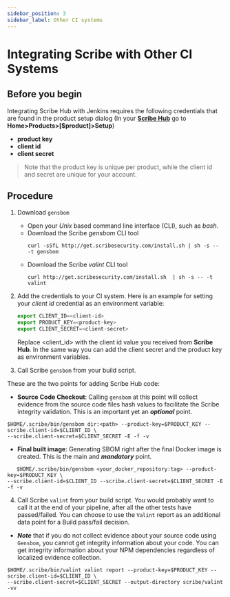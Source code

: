 ```yaml
---
sidebar_position: 3
sidebar_label: Other CI systems
---
```


# Integrating Scribe with Other CI Systems

## Before you begin
Integrating Scribe Hub with Jenkins requires the following credentials that are found in the product setup dialog (In your **[Scribe Hub](https://prod.hub.scribesecurity.com/ "Scribe Hub Link")** go to **Home>Products>[$product]>Setup**)

* **product key**
* **client id**
* **client secret**

>Note that the product key is unique per product, while the client id and secret are unique for your account.

## Procedure
1. Download `gensbom`  
   * Open your *Unix* based command line interface (CLI), such as *bash*.  
   * Download the Scribe *gensbom* CLI tool   
      ```
      curl -sSfL http://get.scribesecurity.com/install.sh | sh -s -- -t gensbom
      ```
   * Download the Scribe *valint* CLI tool   
      ```
      curl http://get.scribesecurity.com/install.sh  | sh -s -- -t valint
      ```
2. Add the credentials to your CI system.
Here is an example for setting your *client id* credential as an environment variable:  
   ```js
   export CLIENT_ID=<client-id>
   export PRODUCT_KEY=<product-key>
   export CLIENT_SECRET=<client-secret>
   ```
   Replace <client_id> with the client id value you received from **Scribe Hub**. In the same way you can add the client secret and the product key as environment variables.

3. Call Scribe `gensbom` from your build script.
<!--- Copy from illustration -->
These are the two points for adding Scribe Hub code:
* **Source Code Checkout**: Calling `gensbom` at this point will collect evidence from the source code files hash values to facilitate the Scribe integrity validation. This is an important yet an ___optional___ point. 

```
$HOME/.scribe/bin/gensbom dir:<path> --product-key=$PRODUCT_KEY --scribe.client-id=$CLIENT_ID \
--scribe.client-secret=$CLIENT_SECRET -E -f -v
```

* **Final built image**: Generating SBOM right after the final Docker image is created. This is the main and ___mandatory___ point.  
```
   $HOME/.scribe/bin/gensbom <your_docker_repository:tag> --product-key=$PRODUCT_KEY \
--scribe.client-id=$CLIENT_ID --scribe.client-secret=$CLIENT_SECRET -E -f -v
```

4. Call Scribe `valint` from your build script. You would probably want to call it at the end of your pipeline, after all the other tests have passed/failed. You can choose to use the `Valint` report as an additional data point for a Build pass/fail decision. 

* ___Note___ that if you do not collect evidence about your source code using `Gensbom`, you cannot get integrity information about your code. You can get integrity information about your NPM dependencies regardless of localized evidence collection.   

```
$HOME/.scribe/bin/valint valint report --product-key=$PRODUCT_KEY --scribe.client-id=$CLIENT_ID \
--scribe.client-secret=$CLIENT_SECRET --output-directory scribe/valint -vv
```


